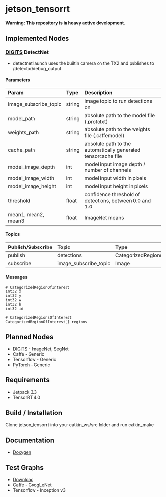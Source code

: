 # jetson_tensorrt
**Warning: This repository is in heavy active development**.

## Implemented Nodes
### [DIGITS][digits] DetectNet
- detectnet.launch uses the builtin camera on the TX2 and publishes to /detector/debug_output
#### Parameters

| Param | Type  | Description  |
| :------------- |:-------------| :-----|
| image_subscribe_topic | string | image topic to run detections on |
| model_path | string | absolute path to the model file (.prototxt) |
| weights_path | string | absolute path to the weights file (.caffemodel) |
| cache_path | string | absolute path to the automatically generated tensorcache file |
| model_image_depth | int | model input image depth / number of channels |
| model_image_width | int | model input width in pixels |
| model_image_height | int | model input height in pixels |
| threshold | float | confidence threshold of detections, between 0.0 and 1.0 |
| mean1, mean2, mean3 | float | ImageNet means |
#### Topics
| Publish/Subscribe | Topic | Type |
| :------------- |:-------------| :-----|
| publish | detections | CategorizedRegionsOfInterest |
| subscribe | image_subscribe_topic | Image |
#### Messages
```
# CategorizedRegionOfInterest
int32 x
int32 y
int32 w
int32 h
int32 id
```
```
# CategorizedRegionsOfInterest
CategorizedRegionOfInterest[] regions
```

## Planned Nodes
- [DIGITS][digits] - ImageNet, SegNet
- Caffe - Generic
- Tensorflow - Generic
- PyTorch - Generic

## Requirements
- Jetpack 3.3
- TensorRT 4.0

## Build / Installation
Clone jetson_tensorrt into your catkin_ws/src folder and run catkin_make

## Documentation
- [Doxygen][docs]

## Test Graphs
- [Download][test_graphs]
- Caffe - GoogLeNet
- Tensorflow - Inception v3

[digits]: https://github.com/NVIDIA/DIGITS
[docs]: https://csvance.github.io/jetson_tensorrt/
[test_graphs]: https://www.dropbox.com/s/t4mso4qwa64dsh7/models.zip?dl=0

